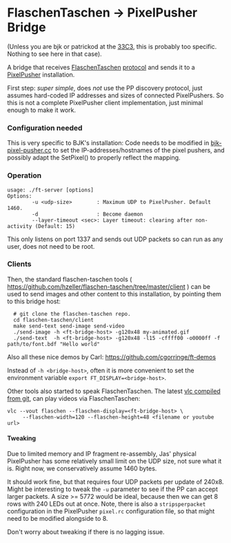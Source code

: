 FlaschenTaschen -&gt; PixelPusher Bridge
========================================

(Unless you are bjk or patrickod at the [33C3], this is probably too specific.
Nothing to see here in that case).

A bridge that receives [FlaschenTaschen][] [protocol][FT-protocol] and sends it to a [PixelPusher]
installation.

First step: _super simple_, does _not_ use the PP discovery protocol, just
assumes hard-coded IP addresses and sizes of connected PixelPushers. So this is
not a complete PixelPusher client implementation, just minimal enough to make it
work.

### Configuration needed

This is very specific to BJK's installation: Code needs to be modified
in [bjk-pixel-pusher.cc](./bjk-pixel-pusher.cc) to set the
IP-addresses/hostnames of the pixel pushers, and possibly adapt the
SetPixel() to properly reflect the mapping.

### Operation
```
usage: ./ft-server [options]
Options:
        -u <udp-size>        : Maximum UDP to PixelPusher. Default 1460.
        -d                   : Become daemon
        --layer-timeout <sec>: Layer timeout: clearing after non-activity (Default: 15)
```

This only listens on port 1337 and sends out UDP packets so can run as any user,
does not need to be root.

### Clients

Then, the standard flaschen-taschen tools (
https://github.com/hzeller/flaschen-taschen/tree/master/client ) can be used
to send images and other content to this installation, by pointing them to this
bridge host:

```
  # git clone the flaschen-taschen repo.
  cd flaschen-taschen/client
  make send-text send-image send-video
  ./send-image -h <ft-bridge-host> -g120x48 my-animated.gif
  ./send-text  -h <ft-bridge-host> -g120x48 -l15 -cffff00 -o0000ff -f path/to/font.bdf "Hello world"
```

Also all these nice demos by Carl: https://github.com/cgorringe/ft-demos

Instead of `-h <bridge-host>`, often it is more convenient to set the environment
variable `export FT_DISPLAY=<bridge-host>`.

Other tools also started to speak FlaschenTaschen. The latest
[vlc compiled from git](https://wiki.videolan.org/UnixCompile/),
can play videos via FlaschenTaschen:

```
vlc --vout flaschen --flaschen-display=<ft-bridge-host> \
     --flaschen-width=120 --flaschen-height=48 <filename or youtube url>
```

#### Tweaking
Due to limited memory and IP fragment re-assembly, Jas' physical PixelPusher
has some relatively small limit on the UDP size, not sure what it is.
Right now, we conservatively assume 1460 bytes.

It should work fine, but that requires four UDP packets per update of 240x8.
Might be interesting to tweak the `-u` parameter to see if the PP can accept
larger packets.
A size &gt;= 5772 would be ideal, because then we can get 8 rows with 240 LEDs
out at once.
Note, there is also a `stripsperpacket` configuration in the
PixelPusher `pixel.rc` configuration file, so that might need to be modified
alongside to 8.

Don't worry about tweaking if there is no lagging issue.

[PixelPusher]: http://www.heroicrobotics.com/products/pixelpusher
[FlaschenTaschen]: https://github.com/hzeller/flaschen-taschen
[FT-protocol]: https://github.com/hzeller/flaschen-taschen/blob/master/doc/protocols.md
[33C3]: https://events.ccc.de/tag/33c3/